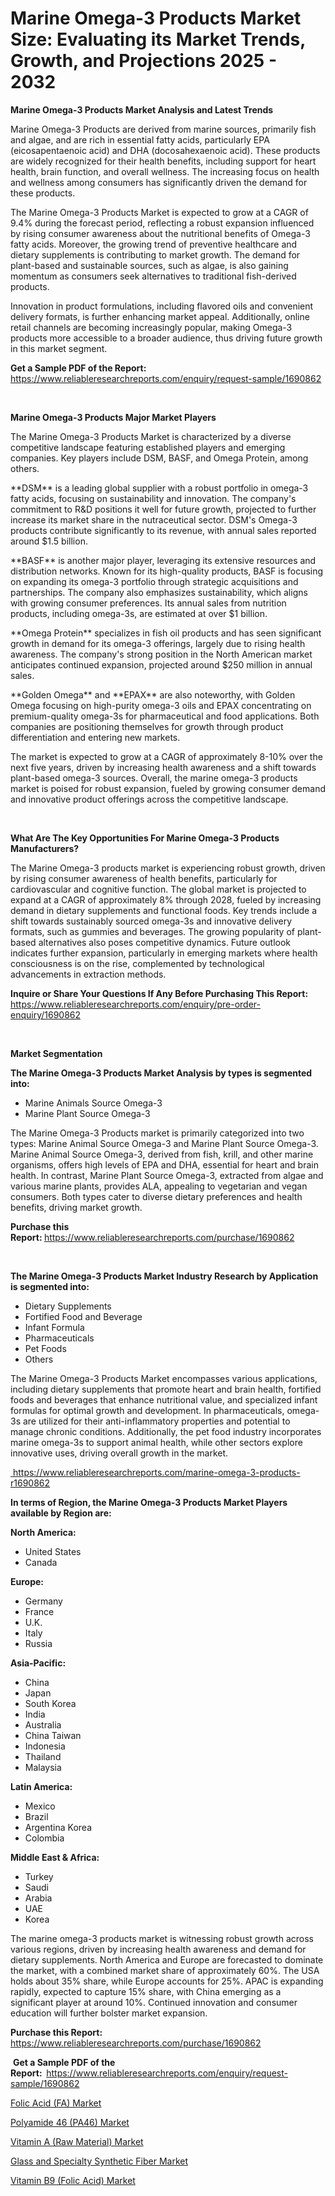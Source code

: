 <p><h1>Marine Omega-3 Products Market Size: Evaluating its Market Trends, Growth, and Projections 2025 - 2032</h1></p><p><strong>Marine Omega-3 Products Market Analysis and Latest Trends</strong></p>
<p><p>Marine Omega-3 Products are derived from marine sources, primarily fish and algae, and are rich in essential fatty acids, particularly EPA (eicosapentaenoic acid) and DHA (docosahexaenoic acid). These products are widely recognized for their health benefits, including support for heart health, brain function, and overall wellness. The increasing focus on health and wellness among consumers has significantly driven the demand for these products.</p><p>The Marine Omega-3 Products Market is expected to grow at a CAGR of 9.4% during the forecast period, reflecting a robust expansion influenced by rising consumer awareness about the nutritional benefits of Omega-3 fatty acids. Moreover, the growing trend of preventive healthcare and dietary supplements is contributing to market growth. The demand for plant-based and sustainable sources, such as algae, is also gaining momentum as consumers seek alternatives to traditional fish-derived products. </p><p>Innovation in product formulations, including flavored oils and convenient delivery formats, is further enhancing market appeal. Additionally, online retail channels are becoming increasingly popular, making Omega-3 products more accessible to a broader audience, thus driving future growth in this market segment.</p></p>
<p><strong>Get a Sample PDF of the Report:&nbsp;</strong> <a href="https://www.reliableresearchreports.com/enquiry/request-sample/1690862?utm_campaign=36&utm_medium=2&utm_source=Github&utm_content=ia&utm_term=06012025&utm_id=marine-omega-3-products">https://www.reliableresearchreports.com/enquiry/request-sample/1690862</a></p>
<p>&nbsp;</p>
<p><strong>Marine Omega-3 Products Major Market Players</strong></p>
<p><p>The Marine Omega-3 Products Market is characterized by a diverse competitive landscape featuring established players and emerging companies. Key players include DSM, BASF, and Omega Protein, among others.</p><p>**DSM** is a leading global supplier with a robust portfolio in omega-3 fatty acids, focusing on sustainability and innovation. The company's commitment to R&D positions it well for future growth, projected to further increase its market share in the nutraceutical sector. DSM's Omega-3 products contribute significantly to its revenue, with annual sales reported around $1.5 billion.</p><p>**BASF** is another major player, leveraging its extensive resources and distribution networks. Known for its high-quality products, BASF is focusing on expanding its omega-3 portfolio through strategic acquisitions and partnerships. The company also emphasizes sustainability, which aligns with growing consumer preferences. Its annual sales from nutrition products, including omega-3s, are estimated at over $1 billion.</p><p>**Omega Protein** specializes in fish oil products and has seen significant growth in demand for its omega-3 offerings, largely due to rising health awareness. The company's strong position in the North American market anticipates continued expansion, projected around $250 million in annual sales.</p><p>**Golden Omega** and **EPAX** are also noteworthy, with Golden Omega focusing on high-purity omega-3 oils and EPAX concentrating on premium-quality omega-3s for pharmaceutical and food applications. Both companies are positioning themselves for growth through product differentiation and entering new markets.</p><p>The market is expected to grow at a CAGR of approximately 8-10% over the next five years, driven by increasing health awareness and a shift towards plant-based omega-3 sources. Overall, the marine omega-3 products market is poised for robust expansion, fueled by growing consumer demand and innovative product offerings across the competitive landscape.</p></p>
<p>&nbsp;</p>
<p><strong>What Are The Key Opportunities For Marine Omega-3 Products Manufacturers?</strong></p>
<p><p>The Marine Omega-3 products market is experiencing robust growth, driven by rising consumer awareness of health benefits, particularly for cardiovascular and cognitive function. The global market is projected to expand at a CAGR of approximately 8% through 2028, fueled by increasing demand in dietary supplements and functional foods. Key trends include a shift towards sustainably sourced omega-3s and innovative delivery formats, such as gummies and beverages. The growing popularity of plant-based alternatives also poses competitive dynamics. Future outlook indicates further expansion, particularly in emerging markets where health consciousness is on the rise, complemented by technological advancements in extraction methods.</p></p>
<p><strong>Inquire or Share Your Questions If Any Before Purchasing This Report:</strong> <a href="https://www.reliableresearchreports.com/enquiry/pre-order-enquiry/1690862?utm_campaign=36&utm_medium=2&utm_source=Github&utm_content=ia&utm_term=06012025&utm_id=marine-omega-3-products">https://www.reliableresearchreports.com/enquiry/pre-order-enquiry/1690862</a></p>
<p>&nbsp;</p>
<p><strong>Market Segmentation</strong></p>
<p><strong>The Marine Omega-3 Products Market Analysis by types is segmented into:</strong></p>
<p><ul><li>Marine Animals Source Omega-3</li><li>Marine Plant Source Omega-3</li></ul></p>
<p><p>The Marine Omega-3 Products market is primarily categorized into two types: Marine Animal Source Omega-3 and Marine Plant Source Omega-3. Marine Animal Source Omega-3, derived from fish, krill, and other marine organisms, offers high levels of EPA and DHA, essential for heart and brain health. In contrast, Marine Plant Source Omega-3, extracted from algae and various marine plants, provides ALA, appealing to vegetarian and vegan consumers. Both types cater to diverse dietary preferences and health benefits, driving market growth.</p></p>
<p><strong>Purchase this Report:&nbsp;</strong><a href="https://www.reliableresearchreports.com/purchase/1690862?utm_campaign=36&utm_medium=2&utm_source=Github&utm_content=ia&utm_term=06012025&utm_id=marine-omega-3-products">https://www.reliableresearchreports.com/purchase/1690862</a></p>
<p>&nbsp;</p>
<p><strong>The Marine Omega-3 Products Market Industry Research by Application is segmented into:</strong></p>
<p><ul><li>Dietary Supplements</li><li>Fortified Food and Beverage</li><li>Infant Formula</li><li>Pharmaceuticals</li><li>Pet Foods</li><li>Others</li></ul></p>
<p><p>The Marine Omega-3 Products Market encompasses various applications, including dietary supplements that promote heart and brain health, fortified foods and beverages that enhance nutritional value, and specialized infant formulas for optimal growth and development. In pharmaceuticals, omega-3s are utilized for their anti-inflammatory properties and potential to manage chronic conditions. Additionally, the pet food industry incorporates marine omega-3s to support animal health, while other sectors explore innovative uses, driving overall growth in the market.</p></p>
<p><a href="https://www.reliableresearchreports.com/marine-omega-3-products-r1690862?utm_campaign=36&utm_medium=2&utm_source=Github&utm_content=ia&utm_term=06012025&utm_id=marine-omega-3-products">&nbsp;https://www.reliableresearchreports.com/marine-omega-3-products-r1690862</a></p>
<p><strong>In terms of Region, the Marine Omega-3 Products Market Players available by Region are:</strong></p>
<p>
    <p> <strong> North America: </strong>
        <ul>
            <li>United States</li>
            <li>Canada</li>
        </ul>
        </p> 
    <p> <strong> Europe: </strong>
        <ul>
            <li>Germany</li>
            <li>France</li>
            <li>U.K.</li>
            <li>Italy</li>
            <li>Russia</li>
        </ul>
        </p> 
    <p> <strong> Asia-Pacific: </strong>
        <ul>
            <li>China</li>
            <li>Japan</li>
            <li>South Korea</li>
            <li>India</li>
            <li>Australia</li>
            <li>China Taiwan</li>
            <li>Indonesia</li>
            <li>Thailand</li>
            <li>Malaysia</li>
        </ul>
        </p> 
    <p> <strong> Latin America: </strong>
        <ul>
            <li>Mexico</li>
            <li>Brazil</li>
            <li>Argentina Korea</li>
            <li>Colombia</li>
        </ul>
        </p> 
    <p> <strong> Middle East & Africa: </strong>
        <ul>
            <li>Turkey</li>
            <li>Saudi</li>
            <li>Arabia</li>
            <li>UAE</li>
            <li>Korea</li>
        </ul>
    </p>
    </p>
<p><p>The marine omega-3 products market is witnessing robust growth across various regions, driven by increasing health awareness and demand for dietary supplements. North America and Europe are forecasted to dominate the market, with a combined market share of approximately 60%. The USA holds about 35% share, while Europe accounts for 25%. APAC is expanding rapidly, expected to capture 15% share, with China emerging as a significant player at around 10%. Continued innovation and consumer education will further bolster market expansion.</p></p>
<p><strong>Purchase this Report: </strong><a href="https://www.reliableresearchreports.com/purchase/1690862?utm_campaign=36&utm_medium=2&utm_source=Github&utm_content=ia&utm_term=06012025&utm_id=marine-omega-3-products">https://www.reliableresearchreports.com/purchase/1690862</a></p>
<p>&nbsp;<strong>Get a Sample PDF of the Report:&nbsp;&nbsp;</strong><a href="https://www.reliableresearchreports.com/enquiry/request-sample/1690862?utm_campaign=36&utm_medium=2&utm_source=Github&utm_content=ia&utm_term=06012025&utm_id=marine-omega-3-products">https://www.reliableresearchreports.com/enquiry/request-sample/1690862</a></p>
<p><strong></strong></p>
<p><p><a href="https://github.com/tamvrosiya/Market-Research-Report-List-6/blob/main/folic-acid-fa-market.md?utm_campaign=36&utm_medium=2&utm_source=Github&utm_content=ia&utm_term=06012025&utm_id=marine-omega-3-products">Folic Acid (FA) Market</a></p><p><a href="https://github.com/SanjidaKhan901/Market-Research-Report-List-1/blob/main/polyamide-46-pa46-market.md?utm_campaign=36&utm_medium=2&utm_source=Github&utm_content=ia&utm_term=06012025&utm_id=marine-omega-3-products">Polyamide 46 (PA46) Market</a></p><p><a href="https://github.com/dierdrecrichton210/Market-Research-Report-List-1/blob/main/vitamin-a-raw-material-market.md?utm_campaign=36&utm_medium=2&utm_source=Github&utm_content=ia&utm_term=06012025&utm_id=marine-omega-3-products">Vitamin A (Raw Material) Market</a></p><p><a href="https://github.com/AngelaWalsh696/Market-Research-Report-List-1/blob/main/glass-and-specialty-synthetic-fiber-market.md?utm_campaign=36&utm_medium=2&utm_source=Github&utm_content=ia&utm_term=06012025&utm_id=marine-omega-3-products">Glass and Specialty Synthetic Fiber Market</a></p><p><a href="https://github.com/cheryjhonson/Market-Research-Report-List-1/blob/main/vitamin-b9-folic-acid-market.md?utm_campaign=36&utm_medium=2&utm_source=Github&utm_content=ia&utm_term=06012025&utm_id=marine-omega-3-products">Vitamin B9 (Folic Acid) Market</a></p></p>